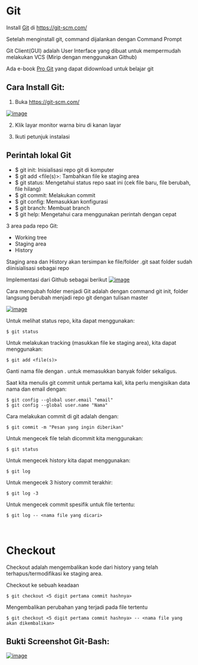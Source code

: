 # Git

Install [Git](https://git-scm.com/) di https://git-scm.com/

Setelah menginstall git, command dijalankan dengan Command Prompt

Git Client(GUI) adalah User Interface yang dibuat untuk mempermudah melakukan VCS (Mirip dengan menggunakan Github)

Ada e-book [Pro Git](https://git-scm.com/book/en/v2) yang dapat didownload untuk belajar git

## Cara Install Git:
1. Buka https://git-scm.com/

<a href="https://ibb.co/XzxqFfc"><img src="https://i.ibb.co/HrTjGL5/image.png" alt="image" border="0"></a>

2. Klik layar monitor warna biru di kanan layar

3. Ikuti petunjuk instalasi

## Perintah lokal Git
- $ git init: Inisialisasi repo git di komputer
- $ git add <file(s)>: Tambahkan file ke staging area
- $ git status: Mengetahui status repo saat ini (cek file baru, file berubah, file hilang)
- $ git commit: Melakukan commit
- $ git config: Memasukkan konfigurasi
- $ git branch: Membuat branch
- $ git help: Mengetahui cara menggunakan perintah dengan cepat

3 area pada repo Git:
- Working tree
- Staging area
- History

Staging area dan History akan tersimpan ke file/folder .git saat folder sudah diinisialisasi sebagai repo

Implementasi dari Github sebagai berikut
<a href="https://ibb.co/SQxq6d0"><img src="https://i.ibb.co/s5PLg6Q/image.png" alt="image" border="0"></a>

Cara mengubah folder menjadi Git adalah dengan command git init, folder langsung berubah menjadi repo git dengan tulisan master

<a href="https://ibb.co/yNb27c6"><img src="https://i.ibb.co/10wcjtr/image.png" alt="image" border="0"></a>

Untuk melihat status repo, kita dapat menggunakan:

    $ git status

Untuk melakukan tracking (masukkan file ke staging area), kita dapat menggunakan:

    $ git add <file(s)>

Ganti nama file dengan . untuk memasukkan banyak folder sekaligus.

Saat kita menulis git commit untuk pertama kali, kita perlu mengisikan data nama dan email dengan:
    
    $ git config --global user.email "email"
    $ git config --global user.name "Nama"


Cara melakukan commit di git adalah dengan:
    
    $ git commit -m "Pesan yang ingin diberikan"

Untuk mengecek file telah dicommit kita menggunakan:
    
    $ git status

Untuk mengecek history kita dapat menggunakan:
    
    $ git log

Untuk mengecek 3 history commit terakhir:
    
    $ git log -3

Untuk mengecek commit spesifik untuk file tertentu:
    
    $ git log -- <nama file yang dicari>

<p>&nbsp;</p>

# Checkout
Checkout adalah mengembalikan kode dari history yang telah terhapus/termodifikasi ke staging area.

Checkout ke sebuah keadaan
    
    $ git checkout <5 digit pertama commit hashnya>

Mengembalikan perubahan yang terjadi pada file tertentu
    
    $ git checkout <5 digit pertama commit hashnya> -- <nama file yang akan dikembalikan>

## Bukti Screenshot Git-Bash:
<a href="https://ibb.co/Bj5fn0m"><img src="https://i.ibb.co/k0sGmNp/image.png" alt="image" border="0"></a>